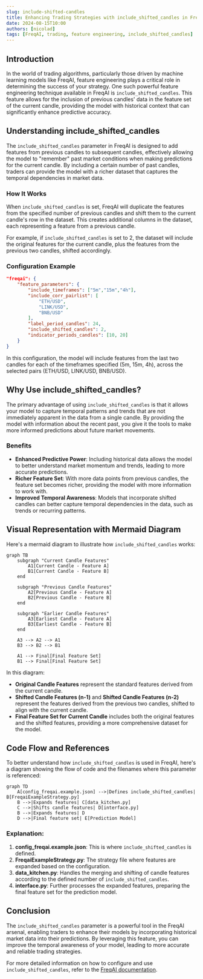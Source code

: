 ```yaml
---
slug: include-shifted-candles
title: Enhancing Trading Strategies with include_shifted_candles in FreqAI
date: 2024-08-15T10:00
authors: [nicolad]
tags: [FreqAI, trading, feature engineering, include_shifted_candles]
---
```


## Introduction

In the world of trading algorithms, particularly those driven by machine learning models like FreqAI, feature engineering plays a critical role in determining the success of your strategy. One such powerful feature engineering technique available in FreqAI is `include_shifted_candles`. This feature allows for the inclusion of previous candles' data in the feature set of the current candle, providing the model with historical context that can significantly enhance predictive accuracy.

<!-- truncate -->

## Understanding include_shifted_candles

The `include_shifted_candles` parameter in FreqAI is designed to add features from previous candles to subsequent candles, effectively allowing the model to "remember" past market conditions when making predictions for the current candle. By including a certain number of past candles, traders can provide the model with a richer dataset that captures the temporal dependencies in market data.

### How It Works

When `include_shifted_candles` is set, FreqAI will duplicate the features from the specified number of previous candles and shift them to the current candle's row in the dataset. This creates additional columns in the dataset, each representing a feature from a previous candle.

For example, if `include_shifted_candles` is set to 2, the dataset will include the original features for the current candle, plus the features from the previous two candles, shifted accordingly.

### Configuration Example

```json
"freqai": {
    "feature_parameters": {
        "include_timeframes": ["5m","15m","4h"],
        "include_corr_pairlist": [
            "ETH/USD",
            "LINK/USD",
            "BNB/USD"
        ],
        "label_period_candles": 24,
        "include_shifted_candles": 2,
        "indicator_periods_candles": [10, 20]
    }
}
```

In this configuration, the model will include features from the last two candles for each of the timeframes specified (5m, 15m, 4h), across the selected pairs (ETH/USD, LINK/USD, BNB/USD).

## Why Use include_shifted_candles?

The primary advantage of using `include_shifted_candles` is that it allows your model to capture temporal patterns and trends that are not immediately apparent in the data from a single candle. By providing the model with information about the recent past, you give it the tools to make more informed predictions about future market movements.

### Benefits

- **Enhanced Predictive Power**: Including historical data allows the model to better understand market momentum and trends, leading to more accurate predictions.
- **Richer Feature Set**: With more data points from previous candles, the feature set becomes richer, providing the model with more information to work with.
- **Improved Temporal Awareness**: Models that incorporate shifted candles can better capture temporal dependencies in the data, such as trends or recurring patterns.

## Visual Representation with Mermaid Diagram

Here's a mermaid diagram to illustrate how `include_shifted_candles` works:

```mermaid
graph TB
    subgraph "Current Candle Features"
        A1[Current Candle - Feature A]
        B1[Current Candle - Feature B]
    end

    subgraph "Previous Candle Features"
        A2[Previous Candle - Feature A]
        B2[Previous Candle - Feature B]
    end

    subgraph "Earlier Candle Features"
        A3[Earliest Candle - Feature A]
        B3[Earliest Candle - Feature B]
    end

    A3 --> A2 --> A1
    B3 --> B2 --> B1

    A1 --> Final[Final Feature Set]
    B1 --> Final[Final Feature Set]
```

In this diagram:

- **Original Candle Features** represent the standard features derived from the current candle.
- **Shifted Candle Features (n-1)** and **Shifted Candle Features (n-2)** represent the features derived from the previous two candles, shifted to align with the current candle.
- **Final Feature Set for Current Candle** includes both the original features and the shifted features, providing a more comprehensive dataset for the model.

## Code Flow and References

To better understand how `include_shifted_candles` is used in FreqAI, here's a diagram showing the flow of code and the filenames where this parameter is referenced:

```mermaid
graph TD
    A[config_freqai.example.json] -->|Defines include_shifted_candles| B[FreqaiExampleStrategy.py]
    B -->|Expands features| C[data_kitchen.py]
    C -->|Shifts candle features| D[interface.py]
    B -->|Expands features| D
    D -->|Final feature set| E[Prediction Model]
```

### Explanation:

1. **config_freqai.example.json**: This is where `include_shifted_candles` is defined.
2. **FreqaiExampleStrategy.py**: The strategy file where features are expanded based on the configuration.
3. **data_kitchen.py**: Handles the merging and shifting of candle features according to the defined number of `include_shifted_candles`.
4. **interface.py**: Further processes the expanded features, preparing the final feature set for the prediction model.

## Conclusion

The `include_shifted_candles` parameter is a powerful tool in the FreqAI arsenal, enabling traders to enhance their models by incorporating historical market data into their predictions. By leveraging this feature, you can improve the temporal awareness of your model, leading to more accurate and reliable trading strategies.

For more detailed information on how to configure and use `include_shifted_candles`, refer to the [FreqAI documentation](https://www.freqtrade.io/en/stable/freqai/).
